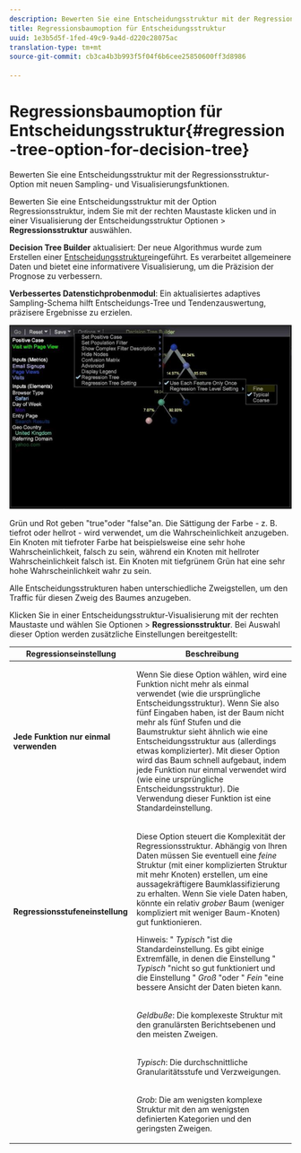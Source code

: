```yaml
---
description: Bewerten Sie eine Entscheidungsstruktur mit der Regressionsstruktur-Option mit neuen Sampling- und Visualisierungsfunktionen.
title: Regressionsbaumoption für Entscheidungsstruktur
uuid: 1e3b5d5f-1fed-49c9-9a4d-d220c28075ac
translation-type: tm+mt
source-git-commit: cb3ca4b3b993f5f04f6b6cee25850600ff3d8986

---
```



# Regressionsbaumoption für Entscheidungsstruktur{#regression-tree-option-for-decision-tree}

Bewerten Sie eine Entscheidungsstruktur mit der Regressionsstruktur-Option mit neuen Sampling- und Visualisierungsfunktionen.

Bewerten Sie eine Entscheidungsstruktur mit der Option Regressionsstruktur, indem Sie mit der rechten Maustaste klicken und in einer Visualisierung der Entscheidungsstruktur Optionen > **Regressionsstruktur** auswählen.

**Decision Tree Builder** aktualisiert: Der neue Algorithmus wurde zum Erstellen einer [Entscheidungsstruktur](https://docs.adobe.com/content/help/en/data-workbench/using/client/analysis-visualizations/decision-trees/c-decision-trees.html)eingeführt. Es verarbeitet allgemeinere Daten und bietet eine informativere Visualisierung, um die Präzision der Prognose zu verbessern.

**Verbessertes Datenstichprobenmodul**: Ein aktualisiertes adaptives Sampling-Schema hilft Entscheidungs-Tree und Tendenzauswertung, präzisere Ergebnisse zu erzielen.

![](assets/CART-RegressionTreeOptions.jpg)

Grün und Rot geben &quot;true&quot;oder &quot;false&quot;an. Die Sättigung der Farbe - z. B. tiefrot oder hellrot - wird verwendet, um die Wahrscheinlichkeit anzugeben. Ein Knoten mit tiefroter Farbe hat beispielsweise eine sehr hohe Wahrscheinlichkeit, falsch zu sein, während ein Knoten mit hellroter Wahrscheinlichkeit falsch ist. Ein Knoten mit tiefgrünem Grün hat eine sehr hohe Wahrscheinlichkeit wahr zu sein.

Alle Entscheidungsstrukturen haben unterschiedliche Zweigstellen, um den Traffic für diesen Zweig des Baumes anzugeben.

Klicken Sie in einer Entscheidungsstruktur-Visualisierung mit der rechten Maustaste und wählen Sie Optionen > **Regressionsstruktur**. Bei Auswahl dieser Option werden zusätzliche Einstellungen bereitgestellt:

<table id="table_39E025A3E0B549B4BEDCE0D30A499211"> 
 <thead> 
  <tr> 
   <th colname="col1" class="entry"> Regressionseinstellung </th> 
   <th colname="col2" class="entry"> Beschreibung </th> 
  </tr>
 </thead>
 <tbody> 
  <tr> 
   <td colname="col1"> <p><b>Jede Funktion nur einmal verwenden</b> </p> </td> 
   <td colname="col2"> <p>Wenn Sie diese Option wählen, wird eine Funktion nicht mehr als einmal verwendet (wie die ursprüngliche Entscheidungsstruktur). Wenn Sie also fünf Eingaben haben, ist der Baum nicht mehr als fünf Stufen und die Baumstruktur sieht ähnlich wie eine Entscheidungsstruktur aus (allerdings etwas komplizierter). Mit dieser Option wird das Baum schnell aufgebaut, indem jede Funktion nur einmal verwendet wird (wie eine ursprüngliche Entscheidungsstruktur). Die Verwendung dieser Funktion ist eine Standardeinstellung. </p> </td> 
  </tr> 
  <tr> 
   <td colname="col1"> <p><b>Regressionsstufeneinstellung </b> </p> </td> 
   <td colname="col2"> <p>Diese Option steuert die Komplexität der Regressionsstruktur. Abhängig von Ihren Daten müssen Sie eventuell eine <i>feine</i> Struktur (mit einer komplizierten Struktur mit mehr Knoten) erstellen, um eine aussagekräftigere Baumklassifizierung zu erhalten. Wenn Sie viele Daten haben, könnte ein relativ <i>grober</i> Baum (weniger kompliziert mit weniger Baum-Knoten) gut funktionieren. </p> <p> <p>Hinweis: " <i>Typisch</i> "ist die Standardeinstellung. Es gibt einige Extremfälle, in denen die Einstellung " <i>Typisch</i> "nicht so gut funktioniert und die Einstellung " <i>Groß</i> "oder " <i>Fein</i> "eine bessere Ansicht der Daten bieten kann. </p> </p> </td> 
  </tr> 
  <tr> 
   <td colname="col1"> </td> 
   <td colname="col2"> <p><i>Geldbuße</i>: Die komplexeste Struktur mit den granulärsten Berichtsebenen und den meisten Zweigen. </p> </td> 
  </tr> 
  <tr> 
   <td colname="col1"> </td> 
   <td colname="col2"> <p><i>Typisch</i>: Die durchschnittliche Granularitätsstufe und Verzweigungen. </p> </td> 
  </tr> 
  <tr> 
   <td colname="col1"> </td> 
   <td colname="col2"> <p><i>Grob</i>: Die am wenigsten komplexe Struktur mit den am wenigsten definierten Kategorien und den geringsten Zweigen. </p> </td> 
  </tr> 
 </tbody> 
</table>

